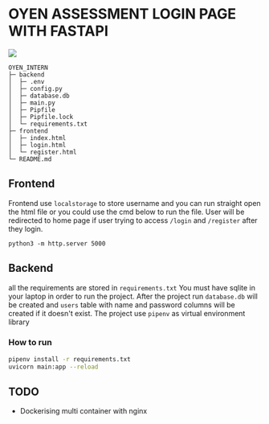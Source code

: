 # OYEN ASSESSMENT LOGIN PAGE WITH FASTAPI

![](assets/demo.gif)

```
OYEN_INTERN
├─ backend
│  ├─ .env
│  ├─ config.py
│  ├─ database.db
│  ├─ main.py
│  ├─ Pipfile
│  ├─ Pipfile.lock
│  └─ requirements.txt
├─ frontend
│  ├─ index.html
│  ├─ login.html
│  └─ register.html
└─ README.md

```

## Frontend
Frontend use `localstorage` to store username and you can run straight open the html file or you could use the cmd below to run the file. User will be redirected to home page if user trying to access `/login` and `/register` after they login.
```
python3 -m http.server 5000
```

## Backend
all the requirements are stored in `requirements.txt`
You must have sqlite in your laptop in order to run the project. After the project run `database.db` will be created and `users` table with name and password columns will be created if it doesn't exist.
The project use `pipenv` as virtual environment library
### How to run
```bash
pipenv install -r requirements.txt
uvicorn main:app --reload
```

## TODO

- Dockerising multi container with nginx 
